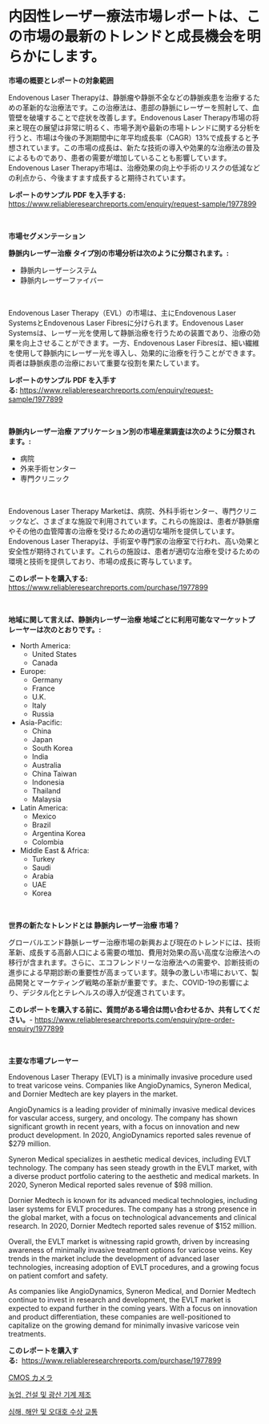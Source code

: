 <p><h1>内因性レーザー療法市場レポートは、この市場の最新のトレンドと成長機会を明らかにします。</h1></p><p><strong>市場の概要とレポートの対象範囲</strong></p>
<p><p>Endovenous Laser Therapyは、静脈瘤や静脈不全などの静脈疾患を治療するための革新的な治療法です。この治療法は、患部の静脈にレーザーを照射して、血管壁を破壊することで症状を改善します。Endovenous Laser Therapy市場の将来と現在の展望は非常に明るく、市場予測や最新の市場トレンドに関する分析を行うと、市場は今後の予測期間中に年平均成長率（CAGR）13%で成長すると予想されています。この市場の成長は、新たな技術の導入や効果的な治療法の普及によるものであり、患者の需要が増加していることも影響しています。Endovenous Laser Therapy市場は、治療効果の向上や手術のリスクの低減などの利点から、今後ますます成長すると期待されています。</p></p>
<p><strong>レポートのサンプル PDF を入手する:</strong> <a href="https://www.reliableresearchreports.com/enquiry/request-sample/1977899">https://www.reliableresearchreports.com/enquiry/request-sample/1977899</a></p>
<p>&nbsp;</p>
<p><strong>市場セグメンテーション</strong></p>
<p><strong>静脈内レーザー治療 タイプ別の市場分析は次のように分類されます。:</strong></p>
<p><ul><li>静脈内レーザーシステム</li><li>静脈内レーザーファイバー</li></ul></p>
<p>&nbsp;</p>
<p><p>Endovenous Laser Therapy（EVL）の市場は、主にEndovenous Laser SystemsとEndovenous Laser Fibresに分けられます。Endovenous Laser Systemsは、レーザー光を使用して静脈治療を行うための装置であり、治療の効果を向上させることができます。一方、Endovenous Laser Fibresは、細い繊維を使用して静脈内にレーザー光を導入し、効果的に治療を行うことができます。両者は静脈疾患の治療において重要な役割を果たしています。</p></p>
<p><strong>レポートのサンプル PDF を入手する:</strong>&nbsp;<a href="https://www.reliableresearchreports.com/enquiry/request-sample/1977899">https://www.reliableresearchreports.com/enquiry/request-sample/1977899</a></p>
<p>&nbsp;</p>
<p><strong> 静脈内レーザー治療 アプリケーション別の市場産業調査は次のように分類されます。:</strong></p>
<p><ul><li>病院</li><li>外来手術センター</li><li>専門クリニック</li></ul></p>
<p>&nbsp;</p>
<p><p>Endovenous Laser Therapy Marketは、病院、外科手術センター、専門クリニックなど、さまざまな施設で利用されています。これらの施設は、患者が静脈瘤やその他の血管障害の治療を受けるための適切な場所を提供しています。Endovenous Laser Therapyは、手術室や専門家の治療室で行われ、高い効果と安全性が期待されています。これらの施設は、患者が適切な治療を受けるための環境と技術を提供しており、市場の成長に寄与しています。</p></p>
<p><strong>このレポートを購入する:</strong>&nbsp; <a href="https://www.reliableresearchreports.com/purchase/1977899">https://www.reliableresearchreports.com/purchase/1977899</a></p>
<p>&nbsp;</p>
<p><strong>地域に関して言えば、静脈内レーザー治療 地域ごとに利用可能なマーケットプレーヤーは次のとおりです。:</strong></p>
<p><ul>
    <li>
        North America:
        <ul>
            <li>United States</li>
            <li>Canada</li>
        </ul>
    </li>
    <li>
        Europe:
        <ul>
            <li>Germany</li>
            <li>France</li>
            <li>U.K.</li>
            <li>Italy</li>
            <li>Russia</li>
        </ul>
    </li>
    <li>
        Asia-Pacific:
        <ul>
            <li>China</li>
            <li>Japan</li>
            <li>South Korea</li>
            <li>India</li>
            <li>Australia</li>
            <li>China Taiwan</li>
            <li>Indonesia</li>
            <li>Thailand</li>
            <li>Malaysia</li>
        </ul>
    </li>
    <li>
        Latin America:
        <ul>
            <li>Mexico</li>
            <li>Brazil</li>
            <li>Argentina Korea</li>
            <li>Colombia</li>
        </ul>
    </li>
    <li>
        Middle East & Africa:
        <ul>
            <li>Turkey</li>
            <li>Saudi</li>
            <li>Arabia</li>
            <li>UAE</li>
            <li>Korea</li>
        </ul>
    </li>
    </ul></p>
<p>&nbsp;</p>
<p><strong>世界の新たなトレンドとは 静脈内レーザー治療 市場？</strong></p>
<p><p>グローバルエンド静脈レーザー治療市場の新興および現在のトレンドには、技術革新、成長する高齢人口による需要の増加、費用対効果の高い高度な治療法への移行が含まれます。さらに、エコフレンドリーな治療法への需要や、診断技術の進歩による早期診断の重要性が高まっています。競争の激しい市場において、製品開発とマーケティング戦略の革新が重要です。また、COVID-19の影響により、デジタル化とテレヘルスの導入が促進されています。</p></p>
<p><strong>このレポートを購入する前に、質問がある場合は問い合わせるか、共有してください。</strong>- <a href="https://www.reliableresearchreports.com/enquiry/pre-order-enquiry/1977899">https://www.reliableresearchreports.com/enquiry/pre-order-enquiry/1977899</a></p>
<p>&nbsp;</p>
<p><strong>主要な市場プレーヤー</strong></p>
<p><p>Endovenous Laser Therapy (EVLT) is a minimally invasive procedure used to treat varicose veins. Companies like AngioDynamics, Syneron Medical, and Dornier Medtech are key players in the market. </p><p>AngioDynamics is a leading provider of minimally invasive medical devices for vascular access, surgery, and oncology. The company has shown significant growth in recent years, with a focus on innovation and new product development. In 2020, AngioDynamics reported sales revenue of $279 million.</p><p>Syneron Medical specializes in aesthetic medical devices, including EVLT technology. The company has seen steady growth in the EVLT market, with a diverse product portfolio catering to the aesthetic and medical markets. In 2020, Syneron Medical reported sales revenue of $98 million.</p><p>Dornier Medtech is known for its advanced medical technologies, including laser systems for EVLT procedures. The company has a strong presence in the global market, with a focus on technological advancements and clinical research. In 2020, Dornier Medtech reported sales revenue of $152 million.</p><p>Overall, the EVLT market is witnessing rapid growth, driven by increasing awareness of minimally invasive treatment options for varicose veins. Key trends in the market include the development of advanced laser technologies, increasing adoption of EVLT procedures, and a growing focus on patient comfort and safety.</p><p>As companies like AngioDynamics, Syneron Medical, and Dornier Medtech continue to invest in research and development, the EVLT market is expected to expand further in the coming years. With a focus on innovation and product differentiation, these companies are well-positioned to capitalize on the growing demand for minimally invasive varicose vein treatments.</p></p>
<p><strong>このレポートを購入する:</strong>&nbsp;&nbsp;<a href="https://www.reliableresearchreports.com/purchase/1977899">https://www.reliableresearchreports.com/purchase/1977899</a></p>
<p><p><a href="https://medium.com/@shawnsmihv6/cmos%E3%82%AB%E3%83%A1%E3%83%A9%E5%B8%82%E5%A0%B4-%E7%AB%B6%E4%BA%89%E5%88%86%E6%9E%90-%E5%B8%82%E5%A0%B4%E5%8B%95%E5%90%91-2031%E5%B9%B4%E3%81%BE%E3%81%A7%E3%81%AE%E4%BA%88%E6%B8%AC-1a247447bf7b">CMOS カメラ</a></p><p><a href="https://github.com/sammyUltyylrich9067856/Market-Research-Report-List-1/blob/main/827996610966.md">농업, 건설 및 광산 기계 제조</a></p><p><a href="https://github.com/Elenrrera7685/Market-Research-Report-List-1/blob/main/622061810965.md">심해, 해안 및 오대호 수상 교통</a></p></p>